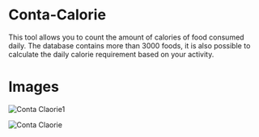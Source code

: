 # Conta-Calorie
This tool allows you to count the amount of calories of food consumed daily. The database contains more than 3000 foods, it is also  possible to calculate the daily calorie requirement based on your activity.

# Images

![Conta Claorie1](https://user-images.githubusercontent.com/54840154/96631461-a72ec300-1316-11eb-995c-7bb1c8c67ae5.PNG)

![Conta Claorie](https://user-images.githubusercontent.com/54840154/96631086-2a9be480-1316-11eb-9e1b-3a81728d2b92.PNG)

